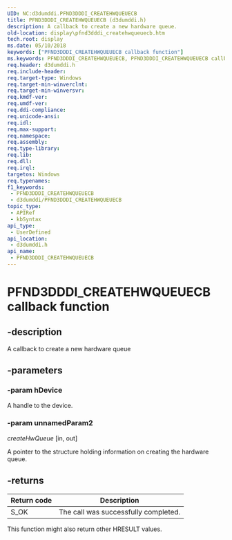 ```yaml
---
UID: NC:d3dumddi.PFND3DDDI_CREATEHWQUEUECB
title: PFND3DDDI_CREATEHWQUEUECB (d3dumddi.h)
description: A callback to create a new hardware queue.
old-location: display\pfnd3dddi_createhwqueuecb.htm
tech.root: display
ms.date: 05/10/2018
keywords: ["PFND3DDDI_CREATEHWQUEUECB callback function"]
ms.keywords: PFND3DDDI_CREATEHWQUEUECB, PFND3DDDI_CREATEHWQUEUECB callback, PFND3DDDI_CREATEHWQUEUECB callback function [Display Devices], d3dumddi/PFND3DDDI_CREATEHWQUEUECB, display.pfnd3dddi_createhwqueuecb
req.header: d3dumddi.h
req.include-header: 
req.target-type: Windows
req.target-min-winverclnt: 
req.target-min-winversvr: 
req.kmdf-ver: 
req.umdf-ver: 
req.ddi-compliance: 
req.unicode-ansi: 
req.idl: 
req.max-support: 
req.namespace: 
req.assembly: 
req.type-library: 
req.lib: 
req.dll: 
req.irql: 
targetos: Windows
req.typenames: 
f1_keywords:
 - PFND3DDDI_CREATEHWQUEUECB
 - d3dumddi/PFND3DDDI_CREATEHWQUEUECB
topic_type:
 - APIRef
 - kbSyntax
api_type:
 - UserDefined
api_location:
 - d3dumddi.h
api_name:
 - PFND3DDDI_CREATEHWQUEUECB
---
```


# PFND3DDDI_CREATEHWQUEUECB callback function


## -description

A callback to create a new hardware queue

## -parameters

### -param hDevice

A handle to the device.

### -param unnamedParam2

*createHwQueue* [in, out]

A pointer to the structure holding information on creating the hardware queue.

## -returns

|Return code|Description|
|--- |--- |
|S_OK|The call was successfully completed.|


This function might also return other HRESULT values.

